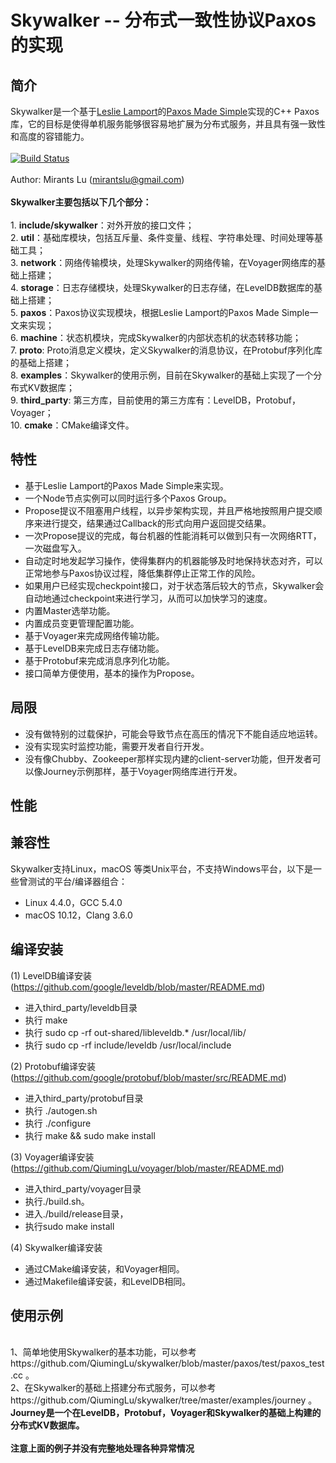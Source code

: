 
# Skywalker -- 分布式一致性协议Paxos的实现
## 简介
Skywalker是一个基于[Leslie Lamport](https://en.wikipedia.org/wiki/Leslie_Lamport)的[Paxos Made Simple](http://lamport.azurewebsites.net/pubs/paxos-simple.pdf)实现的C++ Paxos库，它的目标是使得单机服务能够很容易地扩展为分布式服务，并且具有强一致性和高度的容错能力。
<br/>
<br/>[![Build Status](https://travis-ci.org/QiumingLu/skywalker.svg?branch=master)](https://travis-ci.org/QiumingLu/skywalker)
<br/>
<br/>Author: Mirants Lu (mirantslu@gmail.com)
<br/>
<br/>**Skywalker主要包括以下几个部分：**
<br/>
<br/>1. **include/skywalker**：对外开放的接口文件；
<br/>2. **util**：基础库模块，包括互斥量、条件变量、线程、字符串处理、时间处理等基础工具；
<br/>3. **network**：网络传输模块，处理Skywalker的网络传输，在Voyager网络库的基础上搭建；
<br/>4. **storage**：日志存储模块，处理Skywalker的日志存储，在LevelDB数据库的基础上搭建；
<br/>5. **paxos**：Paxos协议实现模块，根据Leslie Lamport的Paxos Made Simple一文来实现；
<br/>6. **machine**：状态机模块，完成Skywalker的内部状态机的状态转移功能；
<br/>7. **proto**: Proto消息定义模块，定义Skywalker的消息协议，在Protobuf序列化库的基础上搭建；
<br/>8. **examples**：Skywalker的使用示例，目前在Skywalker的基础上实现了一个分布式KV数据库；
<br/>9. **third_party**: 第三方库，目前使用的第三方库有：LevelDB，Protobuf，Voyager；
<br/>10. **cmake**：CMake编译文件。


## 特性
* 基于Leslie Lamport的Paxos Made Simple来实现。
* 一个Node节点实例可以同时运行多个Paxos Group。
* Propose提议不阻塞用户线程，以异步架构实现，并且严格地按照用户提交顺序来进行提交，结果通过Callback的形式向用户返回提交结果。
* 一次Propose提议的完成，每台机器的性能消耗可以做到只有一次网络RTT，一次磁盘写入。
* 自动定时地发起学习操作，使得集群内的机器能够及时地保持状态对齐，可以正常地参与Paxos协议过程，降低集群停止正常工作的风险。
* 如果用户已经实现checkpoint接口，对于状态落后较大的节点，Skywalker会自动地通过checkpoint来进行学习，从而可以加快学习的速度。
* 内置Master选举功能。
* 内置成员变更管理配置功能。
* 基于Voyager来完成网络传输功能。
* 基于LevelDB来完成日志存储功能。
* 基于Protobuf来完成消息序列化功能。
* 接口简单方便使用，基本的操作为Propose。

## 局限
* 没有做特别的过载保护，可能会导致节点在高压的情况下不能自适应地运转。
* 没有实现实时监控功能，需要开发者自行开发。
* 没有像Chubby、Zookeeper那样实现内建的client-server功能，但开发者可以像Journey示例那样，基于Voyager网络库进行开发。

## 性能

## 兼容性
Skywalker支持Linux，macOS 等类Unix平台，不支持Windows平台，以下是一些曾测试的平台/编译器组合：
* Linux 4.4.0，GCC 5.4.0 
* macOS 10.12，Clang 3.6.0

## 编译安装
(1) LevelDB编译安装(https://github.com/google/leveldb/blob/master/README.md) 
* 进入third_party/leveldb目录 
* 执行 make 
* 执行 sudo cp -rf out-shared/libleveldb.* /usr/local/lib/ 
* 执行 sudo cp -rf include/leveldb /usr/local/include

(2) Protobuf编译安装(https://github.com/google/protobuf/blob/master/src/README.md) 
* 进入third_party/protobuf目录 
* 执行 ./autogen.sh
* 执行 ./configure 
* 执行 make && sudo make install

(3) Voyager编译安装(https://github.com/QiumingLu/voyager/blob/master/README.md) 
* 进入third_party/voyager目录
* 执行./build.sh。 
* 进入./build/release目录，
* 执行sudo make install

(4) Skywalker编译安装
* 通过CMake编译安装，和Voyager相同。 
* 通过Makefile编译安装，和LevelDB相同。

## 使用示例

<br />1、简单地使用Skywalker的基本功能，可以参考https://github.com/QiumingLu/skywalker/blob/master/paxos/test/paxos_test.cc 。
<br />2、在Skywalker的基础上搭建分布式服务，可以参考https://github.com/QiumingLu/skywalker/tree/master/examples/journey 。
<br />**Journey是一个在LevelDB，Protobuf，Voyager和Skywalker的基础上构建的分布式KV数据库。**
<br /><br />**注意上面的例子并没有完整地处理各种异常情况**
